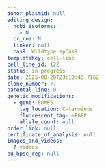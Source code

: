 ```yaml
---
donor_plasmid: null
editing_design:
  ncbi_isoforms:
    - N
  cr_rna: N
  linker: null
  cas9: Wildtype spCas9
templateKey: cell-line
cell_line_id: 122
status: in progress
date: 2025-08-20T23:10:45.716Z
clone_number: 77
parental_line: 0
genetic_modifications:
  - gene: EOMES
    tag_location: C-terminus
    fluorescent_tag: mEGFP
    allele_count: null
order_link: null
certificate_of_analysis: null
images_and_videos:
  ? videos
eu_hpsc_reg: null
---
```

